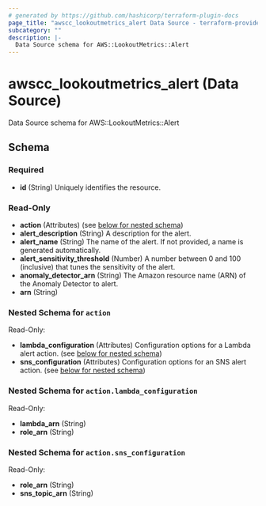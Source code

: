 ```yaml
---
# generated by https://github.com/hashicorp/terraform-plugin-docs
page_title: "awscc_lookoutmetrics_alert Data Source - terraform-provider-awscc"
subcategory: ""
description: |-
  Data Source schema for AWS::LookoutMetrics::Alert
---
```


# awscc_lookoutmetrics_alert (Data Source)

Data Source schema for AWS::LookoutMetrics::Alert



<!-- schema generated by tfplugindocs -->
## Schema

### Required

- **id** (String) Uniquely identifies the resource.

### Read-Only

- **action** (Attributes) (see [below for nested schema](#nestedatt--action))
- **alert_description** (String) A description for the alert.
- **alert_name** (String) The name of the alert. If not provided, a name is generated automatically.
- **alert_sensitivity_threshold** (Number) A number between 0 and 100 (inclusive) that tunes the sensitivity of the alert.
- **anomaly_detector_arn** (String) The Amazon resource name (ARN) of the Anomaly Detector to alert.
- **arn** (String)

<a id="nestedatt--action"></a>
### Nested Schema for `action`

Read-Only:

- **lambda_configuration** (Attributes) Configuration options for a Lambda alert action. (see [below for nested schema](#nestedatt--action--lambda_configuration))
- **sns_configuration** (Attributes) Configuration options for an SNS alert action. (see [below for nested schema](#nestedatt--action--sns_configuration))

<a id="nestedatt--action--lambda_configuration"></a>
### Nested Schema for `action.lambda_configuration`

Read-Only:

- **lambda_arn** (String)
- **role_arn** (String)


<a id="nestedatt--action--sns_configuration"></a>
### Nested Schema for `action.sns_configuration`

Read-Only:

- **role_arn** (String)
- **sns_topic_arn** (String)


